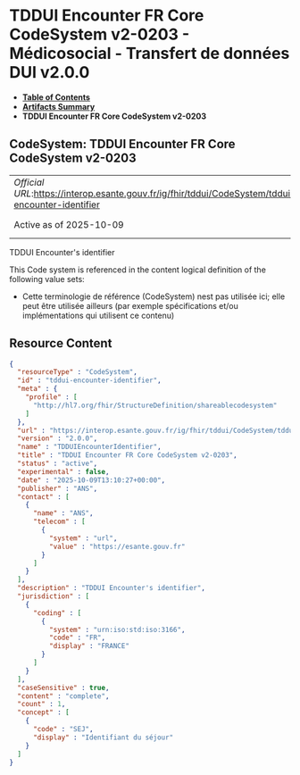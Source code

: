 # TDDUI Encounter FR Core CodeSystem v2-0203 - Médicosocial - Transfert de données DUI v2.0.0

* [**Table of Contents**](toc.md)
* [**Artifacts Summary**](artifacts.md)
* **TDDUI Encounter FR Core CodeSystem v2-0203**

## CodeSystem: TDDUI Encounter FR Core CodeSystem v2-0203 

| | |
| :--- | :--- |
| *Official URL*:https://interop.esante.gouv.fr/ig/fhir/tddui/CodeSystem/tddui-encounter-identifier | *Version*:2.0.0 |
| Active as of 2025-10-09 | *Computable Name*:TDDUIEncounterIdentifier |

 
TDDUI Encounter's identifier 

 This Code system is referenced in the content logical definition of the following value sets: 

* Cette terminologie de référence (CodeSystem) nest pas utilisée ici; elle peut être utilisée ailleurs (par exemple spécifications et/ou implémentations qui utilisent ce contenu)



## Resource Content

```json
{
  "resourceType" : "CodeSystem",
  "id" : "tddui-encounter-identifier",
  "meta" : {
    "profile" : [
      "http://hl7.org/fhir/StructureDefinition/shareablecodesystem"
    ]
  },
  "url" : "https://interop.esante.gouv.fr/ig/fhir/tddui/CodeSystem/tddui-encounter-identifier",
  "version" : "2.0.0",
  "name" : "TDDUIEncounterIdentifier",
  "title" : "TDDUI Encounter FR Core CodeSystem v2-0203",
  "status" : "active",
  "experimental" : false,
  "date" : "2025-10-09T13:10:27+00:00",
  "publisher" : "ANS",
  "contact" : [
    {
      "name" : "ANS",
      "telecom" : [
        {
          "system" : "url",
          "value" : "https://esante.gouv.fr"
        }
      ]
    }
  ],
  "description" : "TDDUI Encounter's identifier",
  "jurisdiction" : [
    {
      "coding" : [
        {
          "system" : "urn:iso:std:iso:3166",
          "code" : "FR",
          "display" : "FRANCE"
        }
      ]
    }
  ],
  "caseSensitive" : true,
  "content" : "complete",
  "count" : 1,
  "concept" : [
    {
      "code" : "SEJ",
      "display" : "Identifiant du séjour"
    }
  ]
}

```
